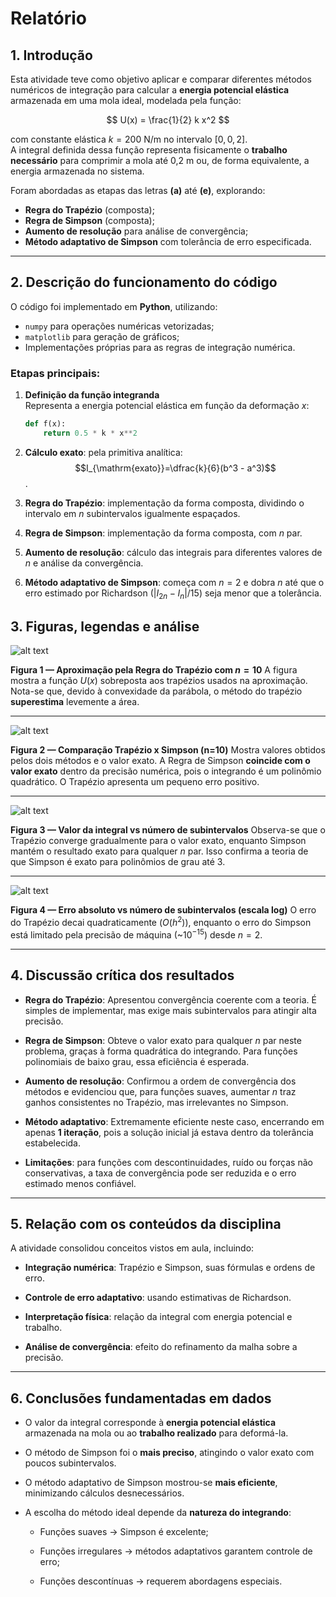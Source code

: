 # Relatório

## 1. Introdução

Esta atividade teve como objetivo aplicar e comparar diferentes métodos numéricos de integração para calcular a **energia potencial elástica** armazenada em uma mola ideal, modelada pela função:

$$
U(x) = \frac{1}{2} k x^2
$$

com constante elástica $k = 200 \ \text{N/m}$ no intervalo $[0,\,0{,}2]$.  
A integral definida dessa função representa fisicamente o **trabalho necessário** para comprimir a mola até 0,2 m ou, de forma equivalente, a energia armazenada no sistema.

Foram abordadas as etapas das letras **(a)** até **(e)**, explorando:

- **Regra do Trapézio** (composta);
- **Regra de Simpson** (composta);
- **Aumento de resolução** para análise de convergência;
- **Método adaptativo de Simpson** com tolerância de erro especificada.

---

## 2. Descrição do funcionamento do código

O código foi implementado em **Python**, utilizando:

- `numpy` para operações numéricas vetorizadas;
- `matplotlib` para geração de gráficos;
- Implementações próprias para as regras de integração numérica.

### Etapas principais:

1. **Definição da função integranda**  
   Representa a energia potencial elástica em função da deformação $x$:
   ```python
   def f(x):
       return 0.5 * k * x**2
   ```
2. **Cálculo exato**: pela primitiva analítica:
   $$I_{\mathrm{exato}}=\dfrac{k}{6}(b^3 - a^3)$$.

3. **Regra do Trapézio**: implementação da forma composta, dividindo o intervalo em $n$ subintervalos igualmente espaçados.

4. **Regra de Simpson**: implementação da forma composta, com $n$ par.

5. **Aumento de resolução**: cálculo das integrais para diferentes valores de $n$ e análise da convergência.

6. **Método adaptativo de Simpson**: começa com $n=2$ e dobra $n$ até que o erro estimado por Richardson ($|I_{2n}-I_n|/15$) seja menor que a tolerância.

## 3. Figuras, legendas e análise

![alt text](f1.png)

**Figura 1 — Aproximação pela Regra do Trapézio com $n=10$**
A figura mostra a função $U(x)$ sobreposta aos trapézios usados na aproximação. Nota-se que, devido à convexidade da parábola, o método do trapézio **superestima** levemente a área.

---

![alt text](f2.png)

**Figura 2 — Comparação Trapézio x Simpson (n=10)**
Mostra valores obtidos pelos dois métodos e o valor exato. A Regra de Simpson **coincide com o valor exato** dentro da precisão numérica, pois o integrando é um polinômio quadrático. O Trapézio apresenta um pequeno erro positivo.

---

![alt text](f3.png)

**Figura 3 — Valor da integral vs número de subintervalos**
Observa-se que o Trapézio converge gradualmente para o valor exato, enquanto Simpson mantém o resultado exato para qualquer $n$ par. Isso confirma a teoria de que Simpson é exato para polinômios de grau até 3.

---

![alt text](f4.png)

**Figura 4 — Erro absoluto vs número de subintervalos (escala log)**
O erro do Trapézio decai quadraticamente ($O(h^2)$), enquanto o erro do Simpson está limitado pela precisão de máquina (~$10^{-15}$) desde $n=2$.

---

## 4. Discussão crítica dos resultados

- **Regra do Trapézio**: Apresentou convergência coerente com a teoria. É simples de implementar, mas exige mais subintervalos para atingir alta precisão.

- **Regra de Simpson**: Obteve o valor exato para qualquer $n$ par neste problema, graças à forma quadrática do integrando. Para funções polinomiais de baixo grau, essa eficiência é esperada.
- **Aumento de resolução**: Confirmou a ordem de convergência dos métodos e evidenciou que, para funções suaves, aumentar $n$ traz ganhos consistentes no Trapézio, mas irrelevantes no Simpson.

- **Método adaptativo**: Extremamente eficiente neste caso, encerrando em apenas **1 iteração**, pois a solução inicial já estava dentro da tolerância estabelecida.

- **Limitações**: para funções com descontinuidades, ruído ou forças não conservativas, a taxa de convergência pode ser reduzida e o erro estimado menos confiável.

---

## 5. Relação com os conteúdos da disciplina

A atividade consolidou conceitos vistos em aula, incluindo:

- **Integração numérica**: Trapézio e Simpson, suas fórmulas e ordens de erro.

- **Controle de erro adaptativo**: usando estimativas de Richardson.

- **Interpretação física**: relação da integral com energia potencial e trabalho.

- **Análise de convergência**: efeito do refinamento da malha sobre a precisão.

---

## 6. Conclusões fundamentadas em dados

- O valor da integral corresponde à **energia potencial elástica** armazenada na mola ou ao **trabalho realizado** para deformá-la.

- O método de Simpson foi o **mais preciso**, atingindo o valor exato com poucos subintervalos.

- O método adaptativo de Simpson mostrou-se **mais eficiente**, minimizando cálculos desnecessários.

- A escolha do método ideal depende da **natureza do integrando**:

  - Funções suaves → Simpson é excelente;

  - Funções irregulares → métodos adaptativos garantem controle de erro;

  - Funções descontínuas → requerem abordagens especiais.
